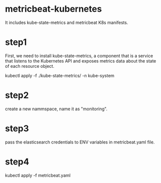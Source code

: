 # metricbeat-kubernetes
It includes kube-state-metrics and metricbeat  K8s manifests.

# step1
First, we need to install kube-state-metrics, a component that is a service that listens to the Kubernetes API and exposes metrics data about the state of each resource object.

kubectl apply -f ./kube-state-metrics/ -n kube-system

# step2
create a new nammspace, name it as "monitoring".

# step3 
pass the elasticsearch credentials to ENV variables in metricbeat.yaml file.

# step4
kubectl apply -f metricbeat.yaml
